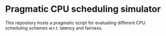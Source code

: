 # Pragmatic CPU scheduling simulator

This repository hosts a pragmatic script for evaluating different CPU scheduling
schemes w.r.t. latency and fairness.
